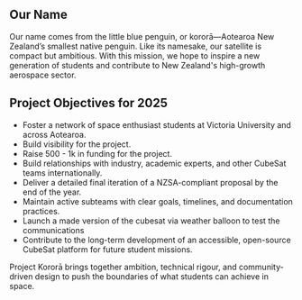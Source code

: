 ## Our Name

Our name comes from the little blue penguin, or kororā—Aotearoa New Zealand’s smallest native penguin. Like its namesake, our satellite is compact but ambitious. With this mission, we hope to inspire a new generation of students and contribute to New Zealand's high-growth aerospace sector.

## Project Objectives for 2025

- Foster a network of space enthusiast students at Victoria University and across Aotearoa.
- Build visibility for the project.
- Raise 500 - 1k in funding for the project.
- Build relationships with industry, academic experts, and other CubeSat teams internationally.
- Deliver a detailed final iteration of a NZSA-compliant proposal by the end of the year.
- Maintain active subteams with clear goals, timelines, and documentation practices.
- Launch a made version of the cubesat via weather balloon to test the communications
- Contribute to the long-term development of an accessible, open-source CubeSat platform for future student missions.

Project Kororā brings together ambition, technical rigour, and community-driven design to push the boundaries of what students can achieve in space.
